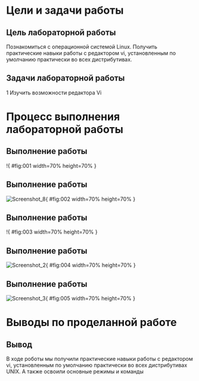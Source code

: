 ﻿# **Цели и задачи работы**
## **Цель лабораторной работы**
Познакомиться с операционной системой Linux. Получить практические навыки работы с редактором vi, установленным по умолчанию практически во всех дистрибутивах.
## **Задачи лабораторной работы**
1 Изучить возможности редактора Vi
# **Процесс выполнения лабораторной работы**
## **Выполнение работы**
!{ #fig:001 width=70% height=70% }
## **Выполнение работы**
![](Aspose.Words.2c2793c2-90f1-4517-8d50-43a656f5a88f.002.png "Screenshot_8"){ #fig:002 width=70% height=70% }
## **Выполнение работы**
!{ #fig:003 width=70% height=70% }
## **Выполнение работы**
![](Aspose.Words.2c2793c2-90f1-4517-8d50-43a656f5a88f.003.png "Screenshot_2"){ #fig:004 width=70% height=70% }
## **Выполнение работы**
![](Aspose.Words.2c2793c2-90f1-4517-8d50-43a656f5a88f.004.png "Screenshot_3"){ #fig:005 width=70% height=70% }
# **Выводы по проделанной работе**
## **Вывод**
В ходе роботы мы получили практические навыки работы с редактором vi, установленным по умолчанию практически во всех дистрибутивах UNIX. А также освоили основные режимы и команды

[ref1]: Aspose.Words.2c2793c2-90f1-4517-8d50-43a656f5a88f.001.png "Screenshot_1"
